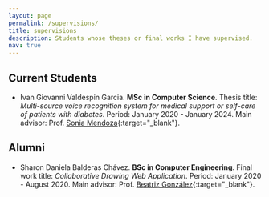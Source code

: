 ```yaml
---
layout: page
permalink: /supervisions/
title: supervisions
description: Students whose theses or final works I have supervised.
nav: true
---
```


## Current Students

- Ivan Giovanni Valdespin Garcia. **MSc in Computer Science**. Thesis title: *Multi-source voice recognition system for medical support or self-care of patients with diabetes*. Period: January 2020 - January 2024. Main advisor: Prof. [Sonia Mendoza](http://delta.cs.cinvestav.mx/~smendoza/){:target="_blank"}.

## Alumni

- Sharon Daniela Balderas Chávez. **BSc in Computer Engineering**. Final work title: *Collaborative Drawing Web Application*. Period: January 2020 - August 2020. Main advisor: Prof. [Beatriz González](http://aisii.azc.uam.mx/investigadores/Adriana/){:target="_blank"}.
